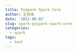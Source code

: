 ```yaml
---
title: PySpark Spark Core
author: 王哲峰
date: '2022-08-02'
slug: spark-pyspark-spark-core
categories:
  - spark
tags:
  - tool
---
```

